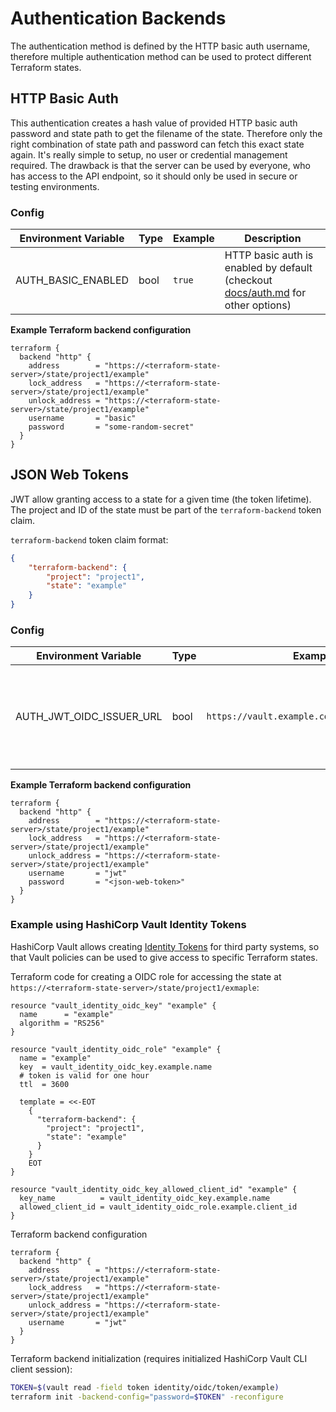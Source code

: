 # Authentication Backends

The authentication method is defined by the HTTP basic auth username, therefore multiple authentication method can be used to protect different Terraform states.

## HTTP Basic Auth

This authentication creates a hash value of provided HTTP basic auth password and state path to get the filename of the state. Therefore only the right combination of state path and password can fetch this exact state again. It's really simple to setup, no user or credential management required. The drawback is that the server can be used by everyone, who has access to the API endpoint, so it should only be used in secure or testing environments.

### Config
| Environment Variable | Type | Example | Description                                                                                     |
|----------------------|------|---------|-------------------------------------------------------------------------------------------------|
| AUTH_BASIC_ENABLED   | bool | `true`  | HTTP basic auth is enabled by default (checkout [docs/auth.md](docs/auth.md) for other options) |

**Example Terraform backend configuration**
```hcl
terraform {
  backend "http" {
    address        = "https://<terraform-state-server>/state/project1/example"
    lock_address   = "https://<terraform-state-server>/state/project1/example"
    unlock_address = "https://<terraform-state-server>/state/project1/example"
    username       = "basic"
    password       = "some-random-secret"
  }
}
```

## JSON Web Tokens

JWT allow granting access to a state for a given time (the token lifetime). The project and ID of the state must be part of the `terraform-backend` token claim.

`terraform-backend` token claim format:
```json
{
    "terraform-backend": {
        "project": "project1",
        "state": "example"
    }
}
```

### Config
| Environment Variable     | Type | Example                                      | Description                                                                       |
|--------------------------|------|----------------------------------------------|-----------------------------------------------------------------------------------|
| AUTH_JWT_OIDC_ISSUER_URL | bool | `https://vault.example.com/v1/identity/oidc` | Issuer URL which is used to validate token (if not defined, JWT auth is disabled) |


**Example Terraform backend configuration**
```hcl
terraform {
  backend "http" {
    address        = "https://<terraform-state-server>/state/project1/example"
    lock_address   = "https://<terraform-state-server>/state/project1/example"
    unlock_address = "https://<terraform-state-server>/state/project1/example"
    username       = "jwt"
    password       = "<json-web-token>"
  }
}
```

### Example using HashiCorp Vault Identity Tokens

HashiCorp Vault allows creating [Identity Tokens](https://www.vaultproject.io/docs/secrets/identity/identity-token) for third party systems, so that Vault policies can be used to give access to specific Terraform states.

Terraform code for creating a OIDC role for accessing the state at `https://<terraform-state-server>/state/project1/exmaple`:
```hcl
resource "vault_identity_oidc_key" "example" {
  name      = "example"
  algorithm = "RS256"
}

resource "vault_identity_oidc_role" "example" {
  name = "example"
  key  = vault_identity_oidc_key.example.name
  # token is valid for one hour
  ttl  = 3600

  template = <<-EOT
    {
      "terraform-backend": {
        "project": "project1",
        "state": "example"
      }
    }
    EOT
}

resource "vault_identity_oidc_key_allowed_client_id" "example" {
  key_name          = vault_identity_oidc_key.example.name
  allowed_client_id = vault_identity_oidc_role.example.client_id
}
```

Terraform backend configuration
```hcl
terraform {
  backend "http" {
    address        = "https://<terraform-state-server>/state/project1/example"
    lock_address   = "https://<terraform-state-server>/state/project1/example"
    unlock_address = "https://<terraform-state-server>/state/project1/example"
    username       = "jwt"
  }
}
```

Terraform backend initialization (requires initialized HashiCorp Vault CLI client session):
```sh
TOKEN=$(vault read -field token identity/oidc/token/example)
terraform init -backend-config="password=$TOKEN" -reconfigure
```
